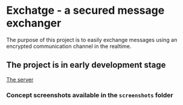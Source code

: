 
# Exchatge - a secured message exchanger

The purpose of this project is to easily exchange messages using an 
encrypted communication channel in the realtime.

## The project is in early development stage

[The server](https://github.com/vadniks/ExchatgeServer)

### Concept screenshots available in the `screenshots` folder
